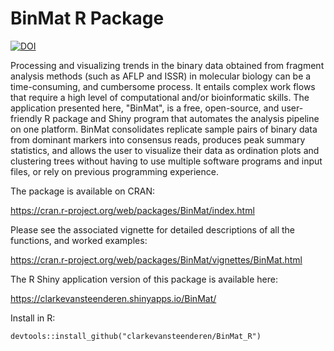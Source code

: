 # BinMat R Package
[![DOI](https://zenodo.org/badge/238669382.svg)](https://zenodo.org/badge/latestdoi/238669382)

Processing and visualizing trends in the binary data obtained from fragment
analysis methods (such as AFLP and ISSR) in molecular biology can be a
time-consuming, and cumbersome process. It entails complex work
flows that
require a high level of computational and/or bioinformatic skills. The application
presented here, "BinMat", is a free, open-source, and user-friendly
R package and Shiny program that automates the analysis pipeline on one
platform. BinMat consolidates replicate sample pairs of binary data from
dominant markers into consensus reads, produces peak summary statistics,
and allows the user to visualize their data as ordination plots and clustering
trees without having to use multiple software programs and input files, or
rely on previous programming experience.

The package is available on CRAN:

https://cran.r-project.org/web/packages/BinMat/index.html

Please see the associated vignette for detailed descriptions of all the functions, and worked examples:

https://cran.r-project.org/web/packages/BinMat/vignettes/BinMat.html

The R Shiny application version of this package is available here:

https://clarkevansteenderen.shinyapps.io/BinMat/

Install in R:

```{r}
devtools::install_github("clarkevansteenderen/BinMat_R")
```
